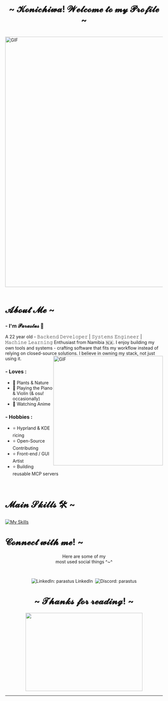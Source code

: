  <center>
<h1 align="center">~ 𝓚𝓸𝓷𝓲𝓬𝓱𝓲𝔀𝓪! 𝓦𝓮𝓵𝓬𝓸𝓶𝓮 𝓽𝓸 𝓶𝔂 𝓟𝓻𝓸𝓯𝓲𝓵𝓮 ~</h1>
<br>
<div align="left">

 <div align="left">
<img hight="150" width="800" alt="GIF" align="center" src="https://i.pinimg.com/originals/be/51/11/be5111b4f7b764568f1ad20394a562f3.gif">
</div>

</br>


# 𝓐𝓫𝓸𝓾𝓽 𝓜𝓮 ~

### - I'm 𝓟𝓪𝓻𝓪𝓼𝓽𝓾𝓼 💫  
A 22 year old - 𝙱𝚊𝚌𝚔𝚎𝚗𝚍 𝙳𝚎𝚟𝚎𝚕𝚘𝚙𝚎𝚛 | 𝚂𝚢𝚜𝚝𝚎𝚖𝚜 𝙴𝚗𝚐𝚒𝚗𝚎𝚎𝚛 | 𝙼𝚊𝚌𝚑𝚒𝚗𝚎 𝙻𝚎𝚊𝚛𝚗𝚒𝚗𝚐 Enthusiast from Namibia 🇳🇦.
I enjoy building my own tools and systems - crafting software that fits my workflow instead of relying on closed-source solutions. I believe in owning my stack, not just using it.
<img hight="200" width="350" alt="GIF" align="right" src="https://i.pinimg.com/originals/be/6d/ed/be6ded46b365626b0812a41b75875d59.gif">

### - Loves :
- 🌱 Plants & Nature
- 🎹 Playing the Piano & Violin (& osu! occasionally)
- 🐸 Watching Anime

### - Hobbies : 
- ⭐ Hyprland & KDE ricing
- ⭐ Open-Source Contributing
- ⭐ Front-end / GUI Artist
- ⭐ Building reusable MCP servers



</br>


# 𝓜𝓪𝓲𝓷 𝓢𝓴𝓲𝓵𝓵𝓼 🛠 ~
[![My Skills](https://skillicons.dev/icons?i=py,regex,github,git,mongodb,mysql,eclipse,java,spring,js,nodejs,react,express,jest,jenkins,cpp,cs,dotnet,html,css,bootstrap,pug,php,androidstudio,blender,ps,notion)](https://skillicons.dev)
</br>






# 𝓒𝓸𝓷𝓷𝓮𝓬𝓽 𝔀𝓲𝓽𝓱 𝓶𝓮! ~
 <p align="center">Here are some of my <br>
most used social things ^~^</p>
 <div align="center">
 
  </div>
<br>
<p align="center" style="display:flex;justify-content:center;gap:0.5rem;">
  <a
    href="https://www.linkedin.com/in/parastus-n-244882279/"
    target="_blank"
    rel="noopener noreferrer"
    style="text-decoration:none;"
  >
    <img
      src="https://img.shields.io/badge/parastus%20n-%230A66C2.svg?style=for-the-badge&logo=linkedin&logoColor=white"
      alt="LinkedIn: parastus LinkedIn"
    />
  </a>
  <a
    href="https://discord.com/users/803397532302311424"
    target="_blank"
    rel="noopener noreferrer"
    style="text-decoration:none;"
  >
    <img
      src="https://img.shields.io/badge/parastus%20%7C%20discord-%235865F2.svg?style=for-the-badge&logo=discord&logoColor=white"
      alt="Discord: parastus"
    />
  </a>
</p>





<h1 align="center">~ 𝓣𝓱𝓪𝓷𝓴𝓼 𝓯𝓸𝓻 𝓻𝓮𝓪𝓭𝓲𝓷𝓰! ~ </h1>
<p align="center">
<img src="https://66.media.tumblr.com/dfb3162734ff672469a4ebb4409526f8/tumblr_n2232bnlHr1qj0e17o1_500.gif" align="center" width="373.5px" height="250px">

</p>
<hr>
</div>
</div>

